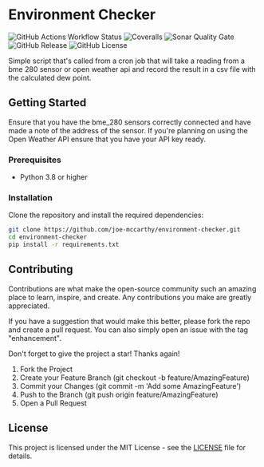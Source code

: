 # Environment Checker

![GitHub Actions Workflow Status](https://img.shields.io/github/actions/workflow/status/joe-mccarthy/environment-checker/build-test.yml?style=for-the-badge)
![Coveralls](https://img.shields.io/coverallsCoverage/github/joe-mccarthy/environment-checker?style=for-the-badge)
![Sonar Quality Gate](https://img.shields.io/sonar/quality_gate/joe-mccarthy_environment-checker?server=https%3A%2F%2Fsonarcloud.io&style=for-the-badge)
![GitHub Release](https://img.shields.io/github/v/release/joe-mccarthy/environment-checker?sort=semver&style=for-the-badge)
![GitHub License](https://img.shields.io/github/license/joe-mccarthy/environment-checker?style=for-the-badge)

Simple script that's called from a cron job that will take a reading from a bme 280 sensor or open weather api and record the result in a csv file with the calculated dew point.

## Getting Started

Ensure that you have the bme_280 sensors correctly connected and have made a note of the address of the sensor. If you're planning on using the Open Weather API ensure that you have your API key ready.

### Prerequisites

- Python 3.8 or higher

### Installation

Clone the repository and install the required dependencies:

```bash
git clone https://github.com/joe-mccarthy/environment-checker.git
cd environment-checker
pip install -r requirements.txt
```

## Contributing

Contributions are what make the open-source community such an amazing place to learn, inspire, and create. Any contributions you make are greatly appreciated.

If you have a suggestion that would make this better, please fork the repo and create a pull request. You can also simply open an issue with the tag "enhancement".

Don't forget to give the project a star! Thanks again!

1. Fork the Project
1. Create your Feature Branch (git checkout -b feature/AmazingFeature)
1. Commit your Changes (git commit -m 'Add some AmazingFeature')
1. Push to the Branch (git push origin feature/AmazingFeature)
1. Open a Pull Request

## License

This project is licensed under the MIT License - see the [LICENSE](LICENSE) file for details.
